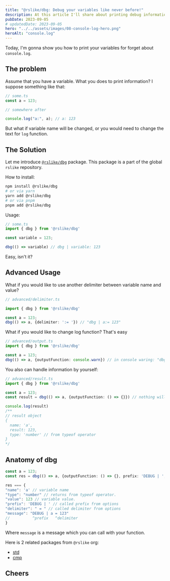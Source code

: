 ```yaml
---
title: "@rslike/dbg: Debug your variables like never before!"
description: At this article I'll share about printing debug information
pubDate: 2023-09-05
# updatedDate: 2023-09-05
hero: "../../assets/images/08-console-log-hero.png"
heroAlt: "console.log"
---
```



Today, I'm gonna show you how to print your variables for forget about `console.log`.

## The problem

Assume that you have a variable. What you does to print information? I suppose something like that:

```typescript
// some.ts
const a = 123;

// somewhere after

console.log("a:", a); // a: 123
```

But what if variable name will be changed, or you would need to change the text for `log` function.

## The Solution

Let me introduce [`@rslike/dbg`](https://www.npmjs.com/package/@rslike/dbg) package. This package is a part of the global `rslike` repository.

How to install:

```bash
npm install @rslike/dbg
# or via yarn
yarn add @rslike/dbg
# or via pnpm
pnpm add @rslike/dbg
```

Usage:

```ts
// some.ts
import { dbg } from '@rslike/dbg'

const variable = 123;

dbg(() => variable) // dbg | variable: 123
```

Easy, isn't it?

## Advanced Usage

What if you would like to use another delimiter between variable name and value?

```ts
// advanced/delimiter.ts

import { dbg } from '@rslike/dbg'

const a = 123;
dbg(() => a, {delimiter: ':= '}) // "dbg | a:= 123"
```

What if you would like to change log function? That's easy

```ts
// advanced/output.ts
import { dbg } from '@rslike/dbg'

const a = 123;
dbg(() => a, {outputFunction: console.warn}) // in console waring: "dbg | a: 123"
```

You also can handle information by yourself:

```ts
// advanced/result.ts
import { dbg } from '@rslike/dbg'

const a = 123;
const result = dbg(() => a, {outputFunction: () => {}}) // nothing will be printed in console, since noop function declared

console.log(result)
/**
// result object
{
  name: 'a',
  result: 123,
  type: 'number' // from typeof operator
}
*/
```

## Anatomy of dbg

```ts
const a = 123;
const res = dbg(() => a, {outputFunction: () => {}, prefix: 'DEBUG | ', delimiter: ' = '});

res === {
"name": 'a' // variable name
"type": "number" // returns from typeof operator.
"value": 123 // variable value.
"prefix": 'DEBUG | ' // called prefix from options
"delimiter": " = " // called delimiter from options
"message": "DEBUG | a = 123"
//          ^prefix   ^delimiter
}
```

Where `message` is a message which you can call with your function.

Here is 2 related packages from `@rslike` org:

- [std](https://www.npmjs.com/package/@rslike/std)
- [cmp](https://www.npmjs.com/package/@rslike/cmp)

## Cheers
